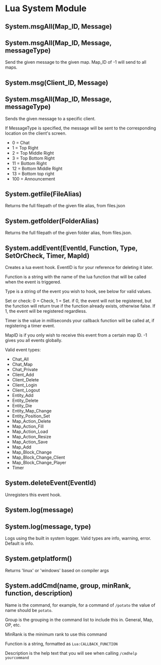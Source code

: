 # Lua System Module

## System.msgAll(Map_ID, Message)
## System.msgAll(Map_ID, Message, messageType)
Send the given message to the given map. Map_ID of -1 will send to all maps.
## System.msg(Client_ID, Message)
## System.msgAll(Map_ID, Message, messageType)
Sends the given message to a specific client.

If MessageType is specified, the message will be sent to the corresponding location on the client's screen.
* 0 = Chat
* 1 = Top Right
* 2 = Top Middle Right
* 3 = Top Bottom Right
* 11 = Bottom Right
* 12 = Bottom Middle Right
* 13 = Bottom top right
* 100 = Announcement


## System.getfile(FileAlias)
Returns the full filepath of the given file alias, from files.json
## System.getfolder(FolderAlias)
Returns the full filepath of the given folder alias, from files.json.
## System.addEvent(EventId, Function, Type, SetOrCheck, Timer, MapId)
Creates a lua event hook. EventID is for your reference for deleting it later.

Function is a string with the name of the lua function that will be called when the event is triggered.

Type is a string of the event you wish to hook, see below for valid values.

Set or check: 0 = Check, 1 = Set.   if 0, the event will not be registered, but the function will return true if the function already exists, otherwise false.
If 1, the event will be registered regardless.

Timer is the value in milliseconds your callback function will be called at, if registering a timer event.

MapID is if you only wish to receive this event from a certain map ID. -1 gives you all events globally.

Valid event types:
* Chat_All
* Chat_Map
* Chat_Private
* Client_Add
* Client_Delete
* Client_Login
* Client_Logout
* Entity_Add
* Entity_Delete
* Entity_Die
* Entity_Map_Change
* Entity_Position_Set
* Map_Action_Delete
* Map_Action_Fill
* Map_Action_Load
* Map_Action_Resize
* Map_Action_Save
* Map_Add
* Map_Block_Change
* Map_Block_Change_Client
* Map_Block_Change_Player
* Timer

## System.deleteEvent(EventId)
Unregisters this event hook.
## System.log(message)
## System.log(message, type)
Logs using the built in system logger.
Valid types are info, warning, error. Default is info.
## System.getplatform()
Returns 'linux' or 'windows' based on compiler args
## System.addCmd(name, group, minRank, function, description)
Name is the command, for example, for a command of `/potato` the value of name should be `potato`.

Group is the grouping in the command list to include this in. General, Map, OP, etc.

MinRank is the minimum rank to use this command

Function is a string, formatted as `Lua:CALLBACK_FUNCTION`

Description is the help text that you will see when calling `/cmdhelp yourcommand`